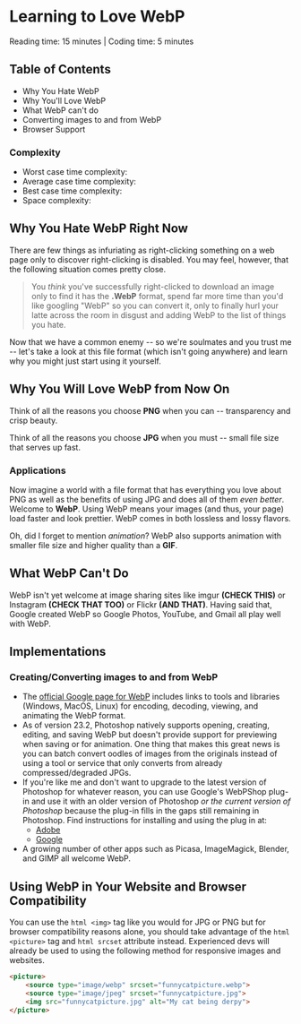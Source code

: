 # Learning to Love WebP

Reading time: 15 minutes | Coding time: 5 minutes

## Table of Contents

- Why You Hate WebP
- Why You'll Love WebP
- What WebP can't do
- Converting images to and from WebP
- Browser Support

### Complexity

- Worst case time complexity:
- Average case time complexity:
- Best case time complexity:
- Space complexity:

## Why You Hate WebP Right Now

There are few things as infuriating as right-clicking something on a web page only to discover right-clicking is disabled. You may feel, however, that the following situation comes pretty close.

> You *think* you've successfully right-clicked to download an image only to find it has the **.WebP** format, spend far more time than you'd like googling "WebP" so you can convert it, only to finally hurl your latte across the room in disgust and adding WebP to the list of things you hate.

Now that we have a common enemy -- so we're soulmates and you trust me -- let's take a look at this file format (which isn't going anywhere) and learn why you might just start using it yourself.

## Why You Will Love WebP from Now On

Think of all the reasons you choose **PNG** when you can -- transparency and crisp beauty.

Think of all the reasons you choose **JPG** when you must -- small file size that serves up fast.

### Applications

Now imagine a world with a file format that has everything you love about PNG as well as the benefits of using JPG and does all of them *even better*. Welcome to **WebP**. Using WebP means your images (and thus, your page) load faster and look prettier. WebP comes in both lossless and lossy flavors.

Oh, did I forget to mention *animation*? WebP also supports animation with smaller file size and higher quality than a **GIF**.

## What WebP Can't Do

WebP isn't yet welcome at image sharing sites like imgur **(CHECK THIS)** or Instagram **(CHECK THAT TOO)** or Flickr **(AND THAT)**. Having said that, Google created WebP so Google Photos, YouTube, and Gmail all play well with WebP.

## Implementations

### Creating/Converting images to and from WebP

- The [official Google page for WebP](https://developers.google.com/speed/webp) includes links to tools and libraries (Windows, MacOS, Linux) for encoding, decoding, viewing, and animating the WebP format.
- As of version 23.2, Photoshop natively supports opening, creating, editing, and saving WebP but doesn't provide support for previewing when saving or for animation. One thing that makes this great news is you can batch convert oodles of images from the originals instead of using a tool or service that only converts from already compressed/degraded JPGs.
- If you're like me and don't want to upgrade to the latest version of Photoshop for whatever reason, you can use Google's WebPShop plug-in and use it with an older version of Photoshop *or the current version of Photoshop* because the plug-in fills in the gaps still remaining in Photoshop. Find instructions for installing and using the plug in at:
  - [Adobe](https://helpx.adobe.com/photoshop/kb/support-webp-image-format.html)
  - [Google](https://developers.google.com/speed/webp/docs/webpshop)
- A growing number of other apps such as Picasa, ImageMagick, Blender, and GIMP all welcome WebP.

## Using WebP in Your Website and Browser Compatibility

You can use the ```html <img>``` tag like you would for JPG or PNG but for browser compatibility reasons alone, you should take advantage of the ```html <picture>``` tag and ```html srcset``` attribute instead. Experienced devs will already be used to using the following method for responsive images and websites.

```html
<picture>
    <source type="image/webp" srcset="funnycatpicture.webp">
    <source type="image/jpeg" srcset="funnycatpicture.jpg">
    <img src="funnycatpicture.jpg" alt="My cat being derpy">
</picture>
```

